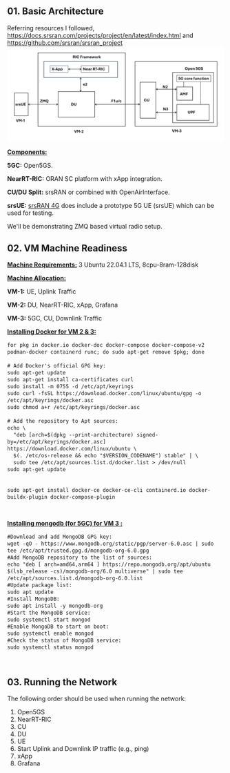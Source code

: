 ## 01. Basic Architecture

Referring resources I followed, \
https://docs.srsran.com/projects/project/en/latest/index.html and 
https://github.com/srsran/srsran_project
![image](5G_network_architecture.png)

  <ins>**Components:**</ins> 
  
  **5GC:** Open5GS.
  
  **NearRT-RIC:** ORAN SC platform with xApp integration.
  
  **CU/DU Split:** srsRAN or combined with OpenAirInterface.
  
  **srsUE:** [srsRAN 4G](https://github.com/srsran/srsRAN_4G) does include a prototype 5G UE (srsUE) which can be used for testing.

 We'll be demonstrating ZMQ based virtual radio setup.

 ## 02. VM Machine Readiness

<ins>**Machine Requirements:**</ins> 3 Ubuntu 22.04.1 LTS, 8cpu-8ram-128disk

<ins>**Machine Allocation:**</ins> 

**VM-1:** UE, Uplink Traffic

**VM-2:** DU, NearRT-RIC, xApp, Grafana

**VM-3:** 5GC, CU, Downlink Traffic

<ins>**Installing Docker for VM 2 & 3:**</ins>

```
for pkg in docker.io docker-doc docker-compose docker-compose-v2 podman-docker containerd runc; do sudo apt-get remove $pkg; done

# Add Docker's official GPG key:
sudo apt-get update
sudo apt-get install ca-certificates curl
sudo install -m 0755 -d /etc/apt/keyrings
sudo curl -fsSL https://download.docker.com/linux/ubuntu/gpg -o /etc/apt/keyrings/docker.asc
sudo chmod a+r /etc/apt/keyrings/docker.asc

# Add the repository to Apt sources:
echo \
  "deb [arch=$(dpkg --print-architecture) signed-by=/etc/apt/keyrings/docker.asc] https://download.docker.com/linux/ubuntu \
  $(. /etc/os-release && echo "$VERSION_CODENAME") stable" | \
  sudo tee /etc/apt/sources.list.d/docker.list > /dev/null
sudo apt-get update


sudo apt-get install docker-ce docker-ce-cli containerd.io docker-buildx-plugin docker-compose-plugin

```

&nbsp;

<ins>**Installing mongodb (for 5GC) for VM 3 :**</ins>
```
#Download and add MongoDB GPG key:
wget -qO - https://www.mongodb.org/static/pgp/server-6.0.asc | sudo tee /etc/apt/trusted.gpg.d/mongodb-org-6.0.gpg
#Add MongoDB repository to the list of sources:
echo "deb [ arch=amd64,arm64 ] https://repo.mongodb.org/apt/ubuntu $(lsb_release -cs)/mongodb-org/6.0 multiverse" | sudo tee /etc/apt/sources.list.d/mongodb-org-6.0.list
#Update package list:
sudo apt update
#Install MongoDB:
sudo apt install -y mongodb-org
#Start the MongoDB service:
sudo systemctl start mongod
#Enable MongoDB to start on boot:
sudo systemctl enable mongod
#Check the status of MongoDB service:
sudo systemctl status mongod
```

&nbsp;

 ## 03. Running the Network
 The following order should be used when running the network:
1. Open5GS
2. NearRT-RIC
3. CU
4. DU
5. UE
6. Start Uplink and Downlink IP traffic (e.g., ping)
7. xApp
8. Grafana
